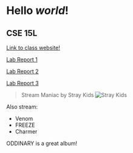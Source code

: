 # **Hello** *world*!

## CSE 15L
[Link to class website!](https://ucsd-cse12-sp22.github.io/)

[Lab Report 1](https://elchun02.github.io/cse15l-lab-reports/lab-report-1-week-2.html)

[Lab Report 2](https://elchun02.github.io/cse15l-lab-reports/labreport2)

[Lab Report 3](https://elchun02.github.io/cse15l-lab-reports/labreport3)

> Stream Maniac by Stray Kids
![Stray Kids](https://user-images.githubusercontent.com/103269534/162474885-b3b74af2-2d3b-4bbf-8b6e-3b63d5199a6f.png)

Also stream:
* Venom
* FREEZE
* Charmer

ODDINARY is a great album!

